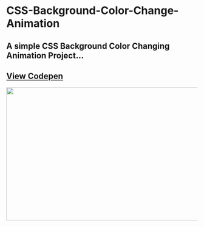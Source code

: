 # CSS-Background-Color-Change-Animation
 <h2>A simple CSS Background Color Changing Animation Project...</h2>
 <h2><a href="https://codepen.io/pen/ZEqomLB">View Codepen</a></h2>
<img src="https://media3.giphy.com/media/v1.Y2lkPTc5MGI3NjExNzgzZmRhYzljYzYwNzVlZTFmMGZlOTk1ZmNlYmY5OTY4YjRkNWIwOSZlcD12MV9pbnRlcm5hbF9naWZzX2dpZklkJmN0PWc/jVT4PHlnZfGpCNZljB/giphy.gif" height="350px" width="800px">
